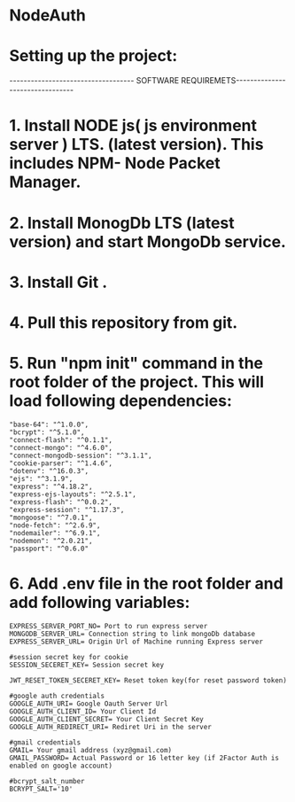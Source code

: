 # NodeAuth


# Setting up the project:

----------------------------------- SOFTWARE REQUIREMETS--------------------------------

# 1. Install NODE js( js environment server ) LTS. (latest version). This includes NPM- Node Packet Manager. 
# 2. Install MonogDb LTS (latest version) and start MongoDb service.
# 3. Install Git .

# 4. Pull this repository from git.

# 5. Run "npm init" command in the root folder of the project. This will load following dependencies:

    "base-64": "^1.0.0",
    "bcrypt": "^5.1.0",
    "connect-flash": "^0.1.1",
    "connect-mongo": "^4.6.0",
    "connect-mongodb-session": "^3.1.1",
    "cookie-parser": "^1.4.6",
    "dotenv": "^16.0.3",
    "ejs": "^3.1.9",
    "express": "^4.18.2",
    "express-ejs-layouts": "^2.5.1",
    "express-flash": "^0.0.2",
    "express-session": "^1.17.3",
    "mongoose": "^7.0.1",
    "node-fetch": "^2.6.9",
    "nodemailer": "^6.9.1",
    "nodemon": "^2.0.21",
    "passport": "^0.6.0"

# 6. Add .env file in the root folder and add following variables:

    EXPRESS_SERVER_PORT_NO= Port to run express server 
    MONGODB_SERVER_URL= Connection string to link mongoDb database
    EXPRESS_SERVER_URL= Origin Url of Machine running Express server

    #session secret key for cookie
    SESSION_SECERET_KEY= Session secret key

    JWT_RESET_TOKEN_SECERET_KEY= Reset token key(for reset password token)

    #google auth credentials
    GOOGLE_AUTH_URI= Google Oauth Server Url
    GOOGLE_AUTH_CLIENT_ID= Your Client Id
    GOOGLE_AUTH_CLIENT_SECRET= Your Client Secret Key
    GOOGLE_AUTH_REDIRECT_URI= Rediret Uri in the server

    #gmail credentials
    GMAIL= Your gmail address (xyz@gmail.com)
    GMAIL_PASSWORD= Actual Password or 16 letter key (if 2Factor Auth is enabled on google account)
    
    #bcrypt_salt_number
    BCRYPT_SALT='10'



